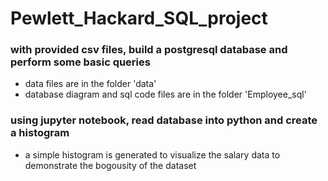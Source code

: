# Pewlett_Hackard_SQL_project

### with provided csv files, build a postgresql database and perform some basic queries
- data files are in the folder 'data'
- database diagram and sql code files are in the folder 'Employee_sql'

### using jupyter notebook, read database into python and create a histogram
- a simple histogram is generated to visualize the salary data to demonstrate the bogousity of the dataset
